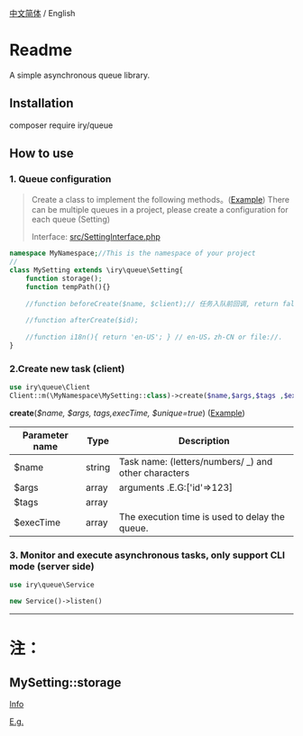 [中文简体](README.md)  /  English
# Readme
A simple asynchronous queue library.
## Installation
composer require iry/queue

## How to use

### 1. Queue configuration
>Create a class to implement the following methods。([Example](example/QueueConfig/SettingTest.php))
There can be multiple queues in a project, please create a configuration for each queue (Setting)
> 
> Interface: [src/SettingInterface.php](src/SettingInterface.php)


```php
namespace MyNamespace;//This is the namespace of your project
//
class MySetting extends \iry\queue\Setting{
    function storage();
    function tempPath(){}
    
    //function beforeCreate($name, $client);// 任务入队前回调, return false 阻止任务继续入队
    
    //function afterCreate($id);
    
    //function i18n(){ return 'en-US'; } // en-US，zh-CN or file://.
}
```

### 2.Create new task (client)
```php 
use iry\queue\Client
Client::m(\MyNamespace\MySetting::class)->create($name,$args,$tags ,$execTime)
```
**create**(_$name, $args, $tags ,$execTime, $unique=true_) ([Example](./example/CreateTask.php))

Parameter name|Type|Description
---|---|---
$name|string|Task name: (letters/numbers/ _) and other characters
$args|array|arguments .E.G:['id'=>123]
$tags|array|
$execTime|array|The execution time is used to delay the queue.

### 3. Monitor and execute asynchronous tasks, only support CLI mode (server side)
```php 
use iry\queue\Service

new Service()->listen()
```
---
# 注：
## MySetting::storage
[Info](./src/Setting.php)

[E.g.](./example/Queue2Config/MyDbStorage.php)
